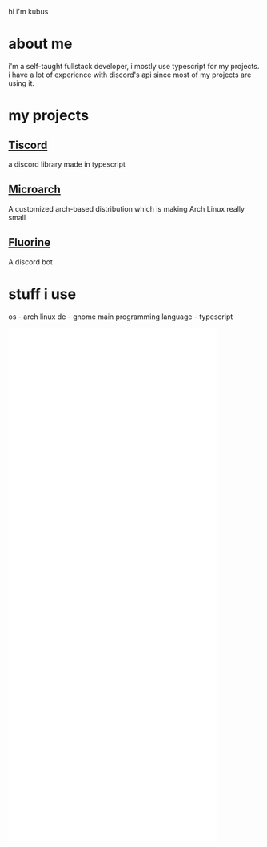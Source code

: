 hi i'm kubus 

# about me
i'm a self-taught fullstack developer, i mostly use typescript for my projects. i have a lot of experience with discord's api since most of my projects are using it.

# my projects

## [Tiscord](https://github.com/tiscordlib/tiscord)
a discord library made in typescript

## [Microarch](https://github.com/xiboon/microarch)
A customized arch-based distribution which is making Arch Linux really small

## [Fluorine](https://github.com/Fluorinebot/fluorine)
A discord bot

# stuff i use
os - arch linux
de - gnome
main programming language - typescript

![Metrics](/github-metrics.svg)
